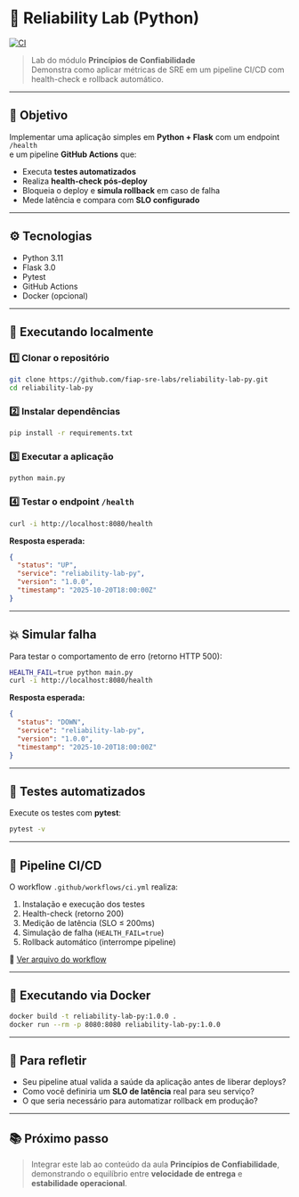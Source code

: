 # 🧪 Reliability Lab (Python)

[![CI](https://github.com/fiap-sre-labs/reliability-lab-py/actions/workflows/ci.yml/badge.svg)](https://github.com/fiap-sre-labs/reliability-lab-py/actions)

> Lab do módulo **Princípios de Confiabilidade**  
> Demonstra como aplicar métricas de SRE em um pipeline CI/CD com health-check e rollback automático.

---

## 🎯 Objetivo

Implementar uma aplicação simples em **Python + Flask** com um endpoint `/health`  
e um pipeline **GitHub Actions** que:

- Executa **testes automatizados**  
- Realiza **health-check pós-deploy**  
- Bloqueia o deploy e **simula rollback** em caso de falha  
- Mede latência e compara com **SLO configurado**

---

## ⚙️ Tecnologias

- Python 3.11  
- Flask 3.0  
- Pytest  
- GitHub Actions  
- Docker (opcional)

---

## 🚀 Executando localmente

### 1️⃣ Clonar o repositório

```bash
git clone https://github.com/fiap-sre-labs/reliability-lab-py.git
cd reliability-lab-py
```

### 2️⃣ Instalar dependências

```bash
pip install -r requirements.txt
```

### 3️⃣ Executar a aplicação

```bash
python main.py
```

### 4️⃣ Testar o endpoint `/health`

```bash
curl -i http://localhost:8080/health
```

**Resposta esperada:**

```json
{
  "status": "UP",
  "service": "reliability-lab-py",
  "version": "1.0.0",
  "timestamp": "2025-10-20T18:00:00Z"
}
```

---

## 💥 Simular falha

Para testar o comportamento de erro (retorno HTTP 500):

```bash
HEALTH_FAIL=true python main.py
curl -i http://localhost:8080/health
```

**Resposta esperada:**

```json
{
  "status": "DOWN",
  "service": "reliability-lab-py",
  "version": "1.0.0",
  "timestamp": "2025-10-20T18:00:00Z"
}
```

---

## 🧩 Testes automatizados

Execute os testes com **pytest**:

```bash
pytest -v
```

---

## 🧰 Pipeline CI/CD

O workflow `.github/workflows/ci.yml` realiza:

1. Instalação e execução dos testes  
2. Health-check (retorno 200)  
3. Medição de latência (SLO ≤ 200ms)  
4. Simulação de falha (`HEALTH_FAIL=true`)  
5. Rollback automático (interrompe pipeline)

📄 [Ver arquivo do workflow](.github/workflows/ci.yml)

---

## 🐳 Executando via Docker

```bash
docker build -t reliability-lab-py:1.0.0 .
docker run --rm -p 8080:8080 reliability-lab-py:1.0.0
```

---

## 🧠 Para refletir

- Seu pipeline atual valida a saúde da aplicação antes de liberar deploys?  
- Como você definiria um **SLO de latência** real para seu serviço?  
- O que seria necessário para automatizar rollback em produção?

---

## 📚 Próximo passo

> Integrar este lab ao conteúdo da aula **Princípios de Confiabilidade**,  
> demonstrando o equilíbrio entre **velocidade de entrega** e **estabilidade operacional**.

